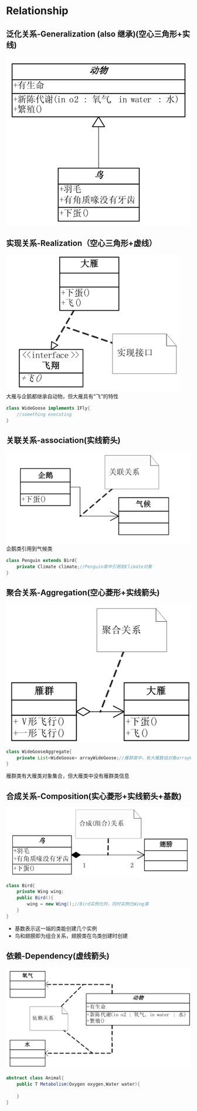 # Relationship

## 泛化关系-Generalization (also 继承)(空心三角形+实线)

![继承](./picture/继承.png)

## 实现关系-Realization（空心三角形+虚线）

![实现](./picture/实现.png)  
大雁与企鹅都继承自动物，但大雁具有“飞”的特性

```java
class WideGoose implements IFly{
    //something executing
}
```

## 关联关系-association(实线箭头)

![关联](./picture/关联.png)  
企鹅类引用到气候类

```java
class Penguin extends Bird{
    private Climate climate;//Penguin类中引用到Climate对象
}
```

## 聚合关系-Aggregation(空心菱形+实线箭头)

![聚合](./picture/聚合.png)

```java
class WideGooseAggregate{
    private List<WideGoose> arrayWideGoose;//雁群类中，有大雁数组对象arrayWideGoose
}
```

雁群类有大雁类对象集合，但大雁类中没有雁群类信息

## 合成关系-Composition(实心菱形+实线箭头+基数)

![合成](./picture/合成.png)

```java
class Bird{
    private Wing wing;
    public Bird(){
        wing = new Wing();//Bird实例化时，同时实例化Wing类
    }
}
```

- 基数表示这一端的类能创建几个实例
- 鸟和翅膀即为组合关系，翅膀类在鸟类创建时创建

## 依赖-Dependency(虚线箭头)

![依赖](./picture/依赖.png)

```java
abstract class Animal{
    public T Metabolism(Oxygen oxygen,Water water){

    }
}
```
